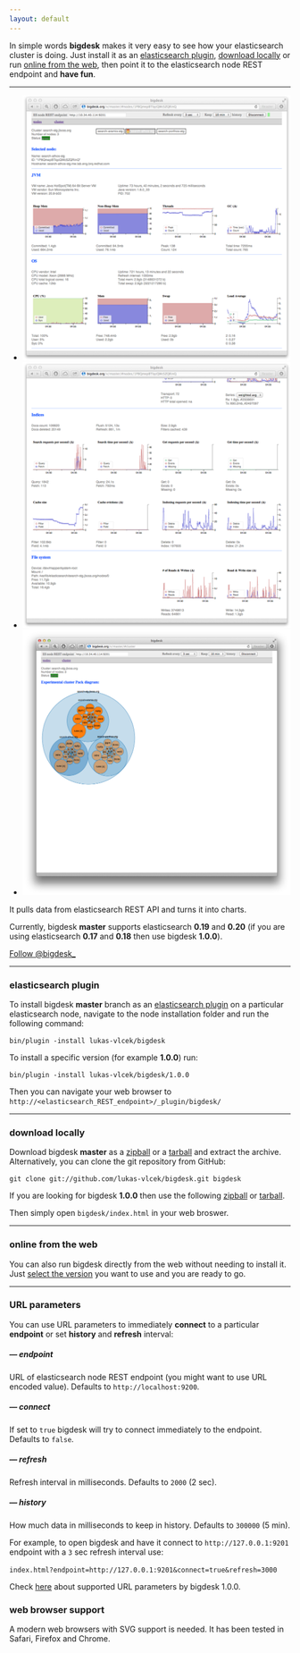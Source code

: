 ```yaml
---
layout: default
---
```


In simple words **bigdesk** makes it very easy to see how your elasticsearch cluster is doing. Just install it as an [elasticsearch plugin](#elasticsearch_plugin), [download locally](#download_locally) or run [online from the web](#online_from_the_web), then point it to the elasticsearch node REST endpoint and **have fun**. 

*****

<!-- ![bigdesk master screenshot](images/bigdesk-2.0.0-SNAPSHOT.jpg) -->
<!-- ![bigdesk master screenshot](images/bigdesk-master-nodes.png) -->
<!-- ![bigdesk master screenshot](images/bigdesk-master-cluster.png) -->

<section class="slider">
	<div class="flexslider">
	  <ul class="slides">
	    <li>
	      <img src="images/bigdesk-01.png" />
	    </li>
	    <!-- <li>
	      <img src="images/bigdesk-02.png" />
	    </li> -->
	    <li>
	      <img src="images/bigdesk-03.png" />
	    </li>
	    <li>
	      <img src="images/bigdesk-04.png" />
	    </li>
	  </ul>
	</div>
</section>

It pulls data from elasticsearch REST API and turns it into charts.

Currently, bigdesk **master** supports elasticsearch **0.19** and **0.20** (if you are using elasticsearch **0.17** and **0.18** then use bigdesk **1.0.0**).

<div>
<a href="https://twitter.com/bigdesk_" class="twitter-follow-button" data-show-count="false">Follow @bigdesk_</a>
<script>!function(d,s,id){var js,fjs=d.getElementsByTagName(s)[0];if(!d.getElementById(id)){js=d.createElement(s);js.id=id;js.src="//platform.twitter.com/widgets.js";fjs.parentNode.insertBefore(js,fjs);}}(document,"script","twitter-wjs");</script>
</div>

*****

### elasticsearch plugin

To install bigdesk **master** branch as an [elasticsearch plugin](http://www.elasticsearch.org/guide/reference/modules/plugins.html) on a particular elasticsearch node, navigate to the node installation folder and run the following command:

	bin/plugin -install lukas-vlcek/bigdesk

To install a specific version (for example **1.0.0**) run:

	bin/plugin -install lukas-vlcek/bigdesk/1.0.0

Then you can navigate your web browser to `http://<elasticsearch_REST_endpoint>/_plugin/bigdesk/`

*****

### download locally

Download bigdesk **master** as a [zipball](https://github.com/lukas-vlcek/bigdesk/zipball/master) or a [tarball](https://github.com/lukas-vlcek/bigdesk/tarball/master) and extract the archive. Alternatively, you can clone the git repository from GitHub:

	git clone git://github.com/lukas-vlcek/bigdesk.git bigdesk

If you are looking for bigdesk **1.0.0** then use the following [zipball](https://github.com/lukas-vlcek/bigdesk/zipball/v1.0.0) or [tarball](https://github.com/lukas-vlcek/bigdesk/tarball/v1.0.0).

Then simply open `bigdesk/index.html` in your web broswer.

*****

### online from the web

You can also run bigdesk directly from the web without needing to install it. Just [select the version](v) you want to use and you are ready to go.

*****

### URL parameters

You can use URL parameters to immediately **connect** to a particular **endpoint** or set **history** and **refresh** interval:

##### &mdash; endpoint
URL of elasticsearch node REST endpoint (you might want to use URL encoded value). Defaults to `http://localhost:9200`.

##### &mdash; connect
If set to `true` bigdesk will try to connect immediately to the endpoint. Defaults to `false`.

##### &mdash; refresh
Refresh interval in milliseconds. Defaults to `2000` (2 sec).

##### &mdash; history
How much data in milliseconds to keep in history. Defaults to `300000` (5 min).

For example, to open bigdesk and have it connect to `http://127.0.0.1:9201` endpoint with a `3` sec refresh interval use:

`index.html?endpoint=http://127.0.0.1:9201&connect=true&refresh=3000`

Check [here](https://github.com/lukas-vlcek/bigdesk/blob/0.18.x/README.textile) about supported URL parameters by bigdesk 1.0.0. 

### web browser support

A modern web browsers with SVG support is needed. It has been tested in Safari, Firefox and Chrome.

